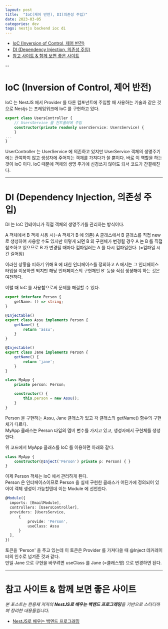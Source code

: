 ```yaml
---
layout: post
title:  "IoC(제어 반전), DI(의존성 주입)"
date: 2023-03-05
categories: dev
tags: nestjs backend ioc di
---
```


<!-- TOC -->
* [IoC (Inversion of Control, 제어 반전)](#ioc-inversion-of-control-제어-반전)
* [DI (Dependency Injection, 의존성 주입)](#di-dependency-injection-의존성-주입)
* [참고 사이트 & 함께 보면 좋은 사이트](#참고-사이트--함께-보면-좋은-사이트)
<!-- TOC -->

--

# IoC (Inversion of Control, 제어 반전)

IoC 는 NestJS 에서 Provider 를 다른 컴포넌트에 주입할 때 사용하는 기술과 같은 것으로 Nestjs 는 프레임워크에 IoC 를 구현하고 있다.

```ts
export class UsersController {
    // UsersService 를 컨트롤러에 주입
    constructor(private readonly usersService: UsersService) {
    }
...
}
```

UserController 는 UserService 에 의존하고 있지만 UserService 객체의 생명주기에는 관여하지 않고 생성자에 주어지는 객체를
가져다가 쓸 뿐이다. 바로 이 역할을 하는 것이 IoC 이다. 
IoC 때문에 객체의 생명 주기에 신경쓰지 않아도 되서 코드가 간결해진다.

---

# DI (Dependency Injection, 의존성 주입)

DI 는 IoC 컨테이너가 직접 객체의 생명주기를 관리하는 방식이다.  

A 객체에서 B 객체 사용 시(=A 객체가 B 에 의존) A 클래스에서 B 클래스를 직접 new 로 생성하여 사용할 수도 있지만 이렇게 되면 B 의 구현체가
변경될 경우 A 는 B 를 직접 참조하고 있으므로 B 가 변경될 때마다 컴파일러는 A 를 다시 컴파일한다. (=컴파일 시간 길어짐)

이러한 상황을 피하기 위해 B 에 대한 인터페이스를 정의하고 A 에서는 그 인터페이스 타입을 이용하면 되지만 
해당 인터페이스의 구현체인 B` 등을 직접 생셩해야 하는 것은 여전하다. 

이럴 때 IoC 를 사용함으로써 문제를 해결할 수 있다.

```ts
export interface Person {
    getName: () => string;
}

@Injectable()
export class Assu implements Person {
    getName() {
        return 'assu';
    }
}

@Injectable()
export class Jane implements Person {
    getName() {
        return 'jane';
    }
}

class MyApp {
    private person: Person;

    constructor() {
        this.person = new Assu();
    }
}
```

Person 을 구현하는 Assu, Jane 클래스가 있고 각 클래스의 getName() 함수의 구현체가 다르다.  
MyApp 클래스는 Person 타입의 멤버 변수를 가지고 있고, 생성자에서 구현체를 생성한다.

위 코드에서 MyApp 클래스를 IoC 를 이용하면 아래와 같다.
```ts
class MyApp {
    constructor(@Inject('Person') private p: Person) { }
}
```

이제 Person 객체는 IoC 에서 관리하게 된다.  
Person 은 인터페이스이므로 Person 을 실제 구현한 클래스가 어딘가에 정의되어 있어야 객체 생성이 가능할텐데 이는 Module 에 선언한다.

```ts
@Module({
  imports: [EmailModule],
  controllers: [UsersController],
  providers: [UsersService,
      {
          provide: 'Person',
          useClass: Assu
      }
  ],
})
```

토큰을 'Person' 을 주고 있는데 이 토큰은 Provider 를 가져다쓸 때 @Inject 데커레이터의 인수로 넘겨준 것과 같다.  
만일 Jane 으로 구현을 바꾸려면 useClass 를 Jane (=클래스명) 으로 변경하면 된다.

---

# 참고 사이트 & 함께 보면 좋은 사이트

*본 포스트는 한용재 저자의 **NestJS로 배우는 백엔드 프로그래밍**을 기반으로 스터디하며 정리한 내용들입니다.*

* [NestJS로 배우는 백엔드 프로그래밍](http://www.yes24.com/Product/Goods/115850682)